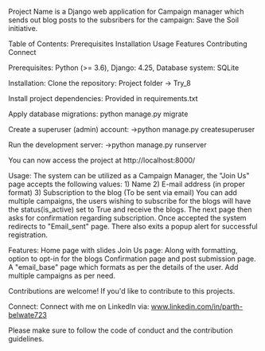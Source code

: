 Project Name is a Django web application for Campaign manager which sends out blog posts to the subsribers for the campaign: Save the Soil initiative.

Table of Contents: 
Prerequisites
Installation
Usage
Features
Contributing
Connect

Prerequisites: Python (>= 3.6), Django: 4.25, Database system: SQLite

Installation: 
Clone the repository: Project folder -> Try_8

Install project dependencies: Provided in requirements.txt

Apply database migrations: python manage.py migrate

Create a superuser (admin) account: ->python manage.py createsuperuser

Run the development server: ->python manage.py runserver

You can now access the project at http://localhost:8000/ 

Usage:
The system can be utilized as a Campaign Manager, the "Join Us" page accepts the following values: 1) Name 2) E-mail address (in proper format) 3) Subscription to the blog (To be sent via email) 
You can add multiple campaigns, the users wishing to subscribe for the blogs will have the status(is_active) set to True and receive the blogs. The next page then asks for confirmation regarding subscription. Once accepted the system redirects to "Email_sent" page. There also exits a popup alert for successful registration.

Features:
Home page with slides
Join Us page: Along with formatting, option to opt-in for the blogs
Confirmation page and post submission page.
A "email_base" page which formats as per the details of the user.
Add multiple campaigns as per need.

Contributions are welcome! If you'd like to contribute to this projects.

Connect: Connect with me on LinkedIn via: www.linkedin.com/in/parth-belwate723

Please make sure to follow the code of conduct and the contribution guidelines.
